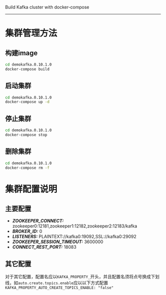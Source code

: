 Build Kafka cluster with docker-compose

------

# 集群管理方法

## 构建image
```bash
cd demokafka.0.10.1.0
docker-compose build
```

## 启动集群
```bash
cd demokafka.0.10.1.0
docker-compose up -d
```

## 停止集群
```bash
cd demokafka.0.10.1.0
docker-compose stop
```

## 删除集群
```bash
cd demokafka.0.10.1.0
docker-compose rm -f
```

# 集群配置说明

## 主要配置
 - ***ZOOKEEPER_CONNECT:*** zookeeper0:12181,zookeeper1:12182,zookeeper2:12183/kafka  
 - ***BROKER_ID:*** 0    
 - ***LISTENERS:*** PLAINTEXT://kafka0:19092,SSL://kafka0:29092
 - ***ZOOKEEPER_SESSION_TIMEOUT:*** 3600000
 - ***CONNECT_REST_PORT:*** 18083

## 其它配置
对于其它配置，配置名应以`KAFKA_PROPERTY_`开头，并且配置名须将点号换成下划线，如`auto.create.topics.enable`应以以下方式配置    
`KAFKA_PROPERTY_AUTO_CREATE_TOPICS_ENABLE: "false"`








